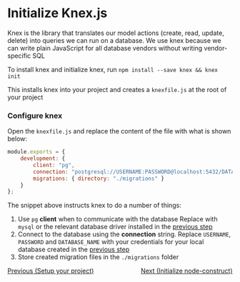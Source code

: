 # Initialize Knex.js

Knex is the library that translates our model actions (create, read, update, delete) into queries
we can run on a database. We use knex because we can write plain JavaScript for all database
vendors without writing vendor-specific SQL

To install knex and initialize knex, run `npm install --save knex && knex init`

This installs knex into your project and creates a `knexfile.js` at the root of your project

### Configure knex

Open the `knexfile.js` and replace the content of the file with what is shown below:

```js
module.exports = {
    development: {
        client: "pg",
        connection: "postgresql://USERNAME:PASSWORD@localhost:5432/DATABASE_NAME",
        migrations: { directory: "./migrations" }
    }
};
```

The snippet above instructs knex to do a number of things:

1. Use `pg` **client** when to communicate with the database Replace with `mysql` or the relevant
   database driver installed in the [previous step](02-setup-project.md#install-database-driver)
2. Connect to the database using the **connection** string. Replace `USERNAME`, `PASSWORD` and
   `DATABASE_NAME` with your credentials for your local database created in the
   [previous step](02-setup-project.md#setup-a-test-database)
3. Store created migration files in the `./migrations` folder

<div style="display: flex; justify-content: space-between;">
    <a href="./02-setup-project.md">Previous (Setup your project)</a>
    <a href="./04-initialize-node-construct.md">Next (Initialize node-construct)</a>
</div>
